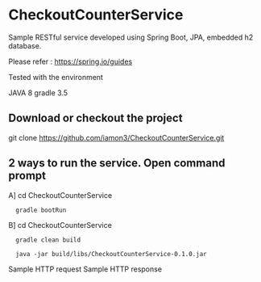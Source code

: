 # CheckoutCounterService
Sample RESTful service developed using Spring Boot, JPA, embedded h2 database.

Please refer : https://spring.io/guides

Tested with the environment

   JAVA 8
   gradle 3.5
    
Download or checkout the project
----------------------------------

   git clone https://github.com/iamon3/CheckoutCounterService.git
    
    
2 ways to run the service. Open command prompt
----------------------------------------------

   A]
      cd CheckoutCounterService
      
      gradle bootRun
            
   B]
      cd CheckoutCounterService
      
      gradle clean build
      
      java -jar build/libs/CheckoutCounterService-0.1.0.jar


Sample HTTP request
Sample HTTP response
